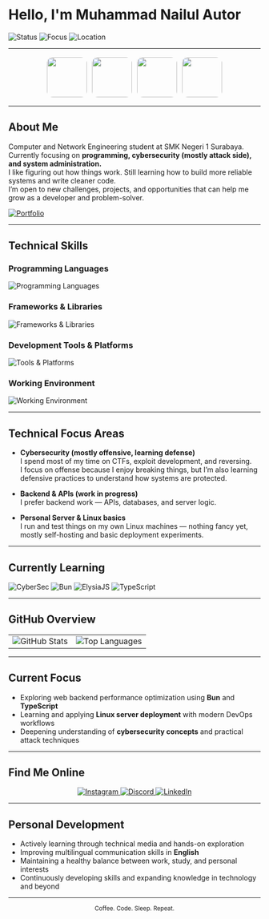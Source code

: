 # Hello, I'm Muhammad Nailul Autor

![Status](https://img.shields.io/badge/Status-Student-blue?style=for-the-badge)
![Focus](https://img.shields.io/badge/Focus-Cybersecurity%20%7C%20Backend-orange?style=for-the-badge)
![Location](https://img.shields.io/badge/Base-Indonesia-red?style=for-the-badge)

---

<p align="center">
  <img src="https://asianwiki.com/images/7/7a/Minami_Hamabe-2000-p1.jpg" width="80" style="border-radius:12px; margin:3px;">
  <img src="https://k.sinaimg.cn/n/sinacn20117/389/w852h1137/20190705/47ed-hzmafvm4848771.jpg/w700d1q75cms.jpg" width="80" style="border-radius:12px; margin:3px;">
  <img src="https://image.tmdb.org/t/p/w500/8Ug3ar5eT4AhSKL5kY14daf4PDh.jpg" width="80" style="border-radius:12px; margin:3px;">
  <img src="https://i.pinimg.com/736x/ae/0a/e8/ae0ae84c27d25e9d0ddf5a41de1b31b4.jpg" width="80" style="border-radius:12px; margin:3px;">
</p>

---

## About Me

Computer and Network Engineering student at SMK Negeri 1 Surabaya.  
Currently focusing on <b>programming, cybersecurity (mostly attack side), and system administration.</b>  
I like figuring out how things work. 
Still learning how to build more reliable systems and write cleaner code.  
I’m open to new challenges, projects, and opportunities that can help me grow as a developer and problem-solver.

[![Portfolio](https://img.shields.io/badge/Portfolio-hynaii.my.id-9cf?style=for-the-badge&logo=firefox&logoColor=white)](https://hynaii.my.id)

---

## Technical Skills

### Programming Languages
<p align="left">
  <img src="https://skillicons.dev/icons?i=html,css,js,ts,python,php" alt="Programming Languages" />
</p>

### Frameworks & Libraries
<p align="left">
  <img src="https://skillicons.dev/icons?i=laravel,react,nextjs,nodejs,bun,elysia,tailwind" alt="Frameworks & Libraries" />
</p>

### Development Tools & Platforms
<p align="left">
  <img src="https://skillicons.dev/icons?i=git,vscode,docker,vercel,mysql,mongodb,supabase" alt="Tools & Platforms" />
</p>

### Working Environment
<p align="left">
  <img src="https://skillicons.dev/icons?i=windows,kali,linux" alt="Working Environment" />
</p>

---

## Technical Focus Areas

- **Cybersecurity (mostly offensive, learning defense)**  
  I spend most of my time on CTFs, exploit development, and reversing.  
  I focus on offense because I enjoy breaking things, but I’m also learning defensive practices to understand how systems are protected.

- **Backend & APIs (work in progress)**  
  I prefer backend work — APIs, databases, and server logic.

- **Personal Server & Linux basics**  
  I run and test things on my own Linux machines — nothing fancy yet, mostly self-hosting and basic deployment experiments.

---

## Currently Learning

![CyberSec](https://img.shields.io/badge/Cybersecurity-red?style=for-the-badge&logo=metasploit&logoColor=white)
![Bun](https://img.shields.io/badge/Bun-black?style=for-the-badge&logo=bun&logoColor=white)
![ElysiaJS](https://img.shields.io/badge/ElysiaJS-purple?style=for-the-badge&logo=elysia&logoColor=white)
![TypeScript](https://img.shields.io/badge/TypeScript-3178C6?style=for-the-badge&logo=typescript&logoColor=white)

---

## GitHub Overview

<div align="center">
  <table border=0>
    <tr>
      <td><img src="https://github-readme-stats.vercel.app/api?username=hydraa94&theme=tokyonight&show_icons=true&hide_border=true&count_private=true" alt="GitHub Stats" /></td>
      <td><img src="https://github-readme-stats.vercel.app/api/top-langs/?username=hydraa94&theme=tokyonight&show_icons=true&hide_border=true&layout=compact" alt="Top Languages" /></td>
    </tr>
  </table>
</div>

---

## Current Focus

- Exploring web backend performance optimization using **Bun** and **TypeScript**  
- Learning and applying **Linux server deployment** with modern DevOps workflows  
- Deepening understanding of **cybersecurity concepts** and practical attack techniques  

---

## Find Me Online

<p align="center">
  <a href="https://www.instagram.com/nailull948/">
    <img src="https://img.shields.io/badge/Instagram-%23E4405F?style=for-the-badge&logo=instagram&logoColor=white" alt="Instagram"/>
  </a>
  <a href="https://discord.com/users/hydraa.xn">
    <img src="https://img.shields.io/badge/Discord-%235865F2?style=for-the-badge&logo=discord&logoColor=white" alt="Discord"/>
  </a>
  <a href="https://www.linkedin.com/in/m-nailul-autor/">
    <img src="https://img.shields.io/badge/LinkedIn-%230A66C2?style=for-the-badge&logo=linkedin&logoColor=white" alt="LinkedIn"/>
  </a>
</p>

---

## Personal Development

- Actively learning through technical media and hands-on exploration  
- Improving multilingual communication skills in **English**  
- Maintaining a healthy balance between work, study, and personal interests  
- Continuously developing skills and expanding knowledge in technology and beyond  

---

<div align="center">
  <sub>Coffee. Code. Sleep. Repeat.</sub>
</div>
